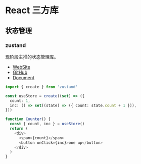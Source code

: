 # React 三方库

## 状态管理

### zustand
现阶段主推的状态管理库。

- [WebSite](https://zustand-demo.pmnd.rs/)
- [GitHub](https://github.com/pmndrs/zustand)
- [Document](https://zustand.docs.pmnd.rs/getting-started/introduction)

```ts
import { create } from 'zustand'

const useStore = create((set) => ({
  count: 1,
  inc: () => set((state) => ({ count: state.count + 1 })),
}))

function Counter() {
  const { count, inc } = useStore()
  return (
    <div>
      <span>{count}</span>
      <button onClick={inc}>one up</button>
    </div>
  )
}
```